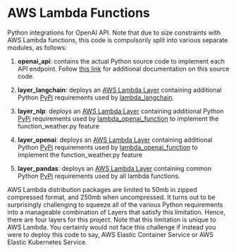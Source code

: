 # AWS Lambda Functions

Python integrations for OpenAI API. Note that due to size constraints with AWS Lambda functions, this code is compulsorily split into various separate modules, as follows:

1. **openai_api**: contains the actual Python source code to implement each API endpoint. Follow [this link](./openai_api/README.md) for additional documentation on this source code.

2. **layer_langchain**: deploys an [AWS Lambda Layer](https://docs.aws.amazon.com/lambda/latest/dg/chapter-layers.html) containing additional Python [PyPi](https://pypi.org/) requirements used by [lambda_langchain](../lambda_langchain.tf).

3. **layer_nlp**: deploys an [AWS Lambda Layer](https://docs.aws.amazon.com/lambda/latest/dg/chapter-layers.html) containing additional Python [PyPi](https://pypi.org/) requirements used by [lambda_openai_function](../lambda_openai_function.tf) to implement the function_weather.py feature

4. **layer_openai**: deploys an [AWS Lambda Layer](https://docs.aws.amazon.com/lambda/latest/dg/chapter-layers.html) containing additional Python [PyPi](https://pypi.org/) requirements used by [lambda_openai_function](../lambda_openai_function.tf) to implement the function_weather.py feature

5. **layer_pandas**: deploys an [AWS Lambda Layer](https://docs.aws.amazon.com/lambda/latest/dg/chapter-layers.html) containing common Python [PyPi](https://pypi.org/) requirements used by all lambda functions.

AWS Lambda distribution packages are limited to 50mb in zipped compressed format, and 250mb when uncompressed. It turns out to be surprisingly challenging to squeeze all of the various Python requirements into a manageable combination of Layers that satisfy this limitation. Hence, there are four layers for this project. Note that this limitation is unique to AWS Lambda. You certainly would not face this challenge if instead you were to deploy this code to say, AWS Elastic Container Service or AWS Elastic Kubernetes Service.
